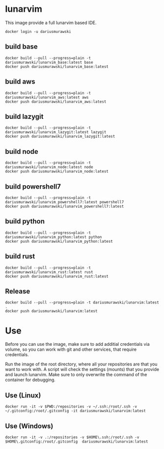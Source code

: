 # lunarvim

This image provide a full lunarvim based IDE.

```shell
docker login -u dariusmurawski
```

## build base

```shell
docker build --pull --progress=plain -t dariusmurawski/lunarvim_base:latest base
docker push dariusmurawski/lunarvim_base:latest
```

## build aws

```shell
docker build --pull --progress=plain -t dariusmurawski/lunarvim_aws:latest aws
docker push dariusmurawski/lunarvim_aws:latest
```

## build lazygit

```shell
docker build --pull --progress=plain -t dariusmurawski/lunarvim_lazygit:latest lazygit
docker push dariusmurawski/lunarvim_lazygit:latest
```

## build node

```shell
docker build --pull --progress=plain -t dariusmurawski/lunarvim_node:latest node
docker push dariusmurawski/lunarvim_node:latest
```

## build powershell7

```shell
docker build --pull --progress=plain -t dariusmurawski/lunarvim_powershell7:latest powershell7
docker push dariusmurawski/lunarvim_powershell7:latest
```

## build python

```shell
docker build --pull --progress=plain -t dariusmurawski/lunarvim_python:latest python
docker push dariusmurawski/lunarvim_python:latest
```

## build rust

```shell
docker build --pull --progress=plain -t dariusmurawski/lunarvim_rust:latest rust
docker push dariusmurawski/lunarvim_rust:latest
```

## Release

```shell
docker build --pull --progress=plain -t dariusmurawski/lunarvim:latest .
docker push dariusmurawski/lunarvim:latest
```

# Use
Before you can use the image, make sure to add additial credentials via volume,
so you can work with git and other services, that require credentials.

Run the image of the root directory, where all your repositories are that you want to work with.
A script will check the settings (mounts) that you provide and launch lunarvim.
Make sure to only overwrite the command of the container for debugging.

## Use (Linux)

```shell
docker run -it -v $PWD:/repositories -v ~/.ssh:/root/.ssh -v ~/.gitconfig:/root/.gitconfig -it dariusmurawski/lunarvim:latest
```

## Use (Windows)

```shell
docker run -it -v .:/repositories -v $HOME\.ssh:/root/.ssh -v $HOME\.gitconfig:/root/.gitconfig  dariusmurawski/lunarvim:latest
```
 

